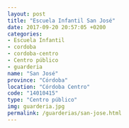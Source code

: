 ```yaml
---
layout: post
title: "Escuela Infantil San José"
date: 2017-09-20 20:57:05 +0200
categories:
- Escuela Infantil
- cordoba
- cordoba-centro
- Centro público
- guarderia
name: "San José"
province: "Córdoba"
location: "Córdoba Centro"
code: "14010415"
type: "Centro público"
img: guarderia.jpg
permalink: /guarderias/san-jose.html
---
```

